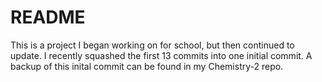 # README
This is a project I began working on for school, but then continued to update. I recently squashed the first 13 commits into one initial commit. A backup of this inital commit can be found in my Chemistry-2 repo.
